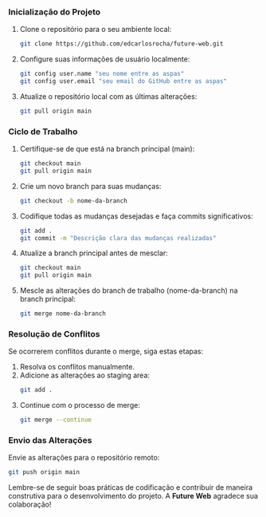 ### Inicialização do Projeto

1. Clone o repositório para o seu ambiente local:
   ```bash
   git clone https://github.com/edcarlosrocha/future-web.git
   ```

2. Configure suas informações de usuário localmente:
   ```bash
   git config user.name "seu nome entre as aspas"
   git config user.email "seu email do GitHub entre as aspas"
   ```

3. Atualize o repositório local com as últimas alterações:
   ```bash
   git pull origin main
   ```

### Ciclo de Trabalho

1. Certifique-se de que está na branch principal (main):
   ```bash
   git checkout main
   git pull origin main
   ```

2. Crie um novo branch para suas mudanças:
   ```bash
   git checkout -b nome-da-branch
   ```

3. Codifique todas as mudanças desejadas e faça commits significativos:
   ```bash
   git add .
   git commit -m "Descrição clara das mudanças realizadas"
   ```

4. Atualize a branch principal antes de mesclar:
   ```bash
   git checkout main
   git pull origin main
   ```

5. Mescle as alterações do branch de trabalho (nome-da-branch) na branch principal:
   ```bash
   git merge nome-da-branch
   ```

### Resolução de Conflitos

Se ocorrerem conflitos durante o merge, siga estas etapas:

1. Resolva os conflitos manualmente.
2. Adicione as alterações ao staging area:
   ```bash
   git add .
   ```
3. Continue com o processo de merge:
   ```bash
   git merge --continue
   ```

### Envio das Alterações

Envie as alterações para o repositório remoto:
   ```bash
   git push origin main
   ```

Lembre-se de seguir boas práticas de codificação e contribuir de maneira construtiva para o desenvolvimento do projeto. A **Future Web** agradece sua colaboração!

